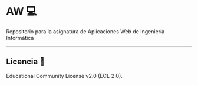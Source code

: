 # AW 💻
Repositorio para la asignatura de Aplicaciones Web de Ingeniería Informática
***
## Licencia 📄
Educational Community License v2.0 (ECL-2.0).
